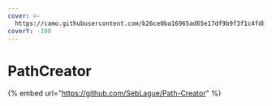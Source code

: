 ```yaml
---
cover: >-
  https://camo.githubusercontent.com/b26ce0ba16965ad65e17df9b9f3f1c4fdb71a1ebe21020436c3aacb5f35b8426/68747470733a2f2f692e696d6775722e636f6d2f787154434e574b2e706e67
coverY: -100
---
```


# PathCreator

{% embed url="https://github.com/SebLague/Path-Creator" %}

